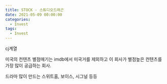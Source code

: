 ```yaml
---
title: STOCK - 스튜디오드래곤
date: 2021-05-09 00:00:00
categories:
  - Invest
tags:
  - Invest
---
```


cj계열

미국의 컨텐츠 별점매기는 imdb에서
미국거를 제외하고 이 회사가 별점높은 컨텐츠를 가장 많이 공급하는 회사.

드라마 많이 만드는
스위트홈, 보이스, 시그널 등등
